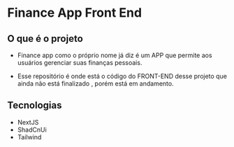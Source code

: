# Finance App Front End

## O que é o projeto
- Finance app como o próprio nome já diz é um APP que permite aos usuários gerenciar suas finanças pessoais.

- Esse repositório é onde está o código do FRONT-END desse projeto que ainda não está finalizado , porém está em andamento.

## Tecnologias
- NextJS
- ShadCnUi
- Tailwind

